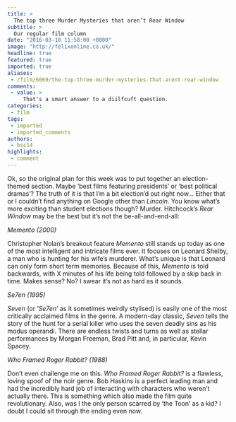 ```yaml
---
title: >
  The top three Murder Mysteries that aren’t Rear Window
subtitle: >
  Our regular film column
date: "2016-03-18 11:58:00 +0000"
image: "http://felixonline.co.uk/"
headline: true
featured: true
imported: true
aliases:
 - /film/6069/the-top-three-murder-mysteries-that-arent-rear-window
comments:
 - value: >
     That's a smart answer to a diilfcuft question.
categories:
 - film
tags:
 - imported
 - imported_comments
authors:
 - bsc14
highlights:
 - comment
---
```


Ok, so the original plan for this week was to put together an election-themed section. Maybe ‘best films featuring presidents’ or ‘best political dramas’? The truth of it is that I’m a bit election’d out right now… Either that or I couldn’t find anything on Google other than _Lincoln_. You know what’s more exciting than student elections though? Murder. Hitchcock’s _Rear Window_ may be the best but it’s not the be-all-and-end-all:

_Memento (2000)_

Christopher Nolan’s breakout feature _Memento_ still stands up today as one of the most intelligent and intricate films ever. It focuses on Leonard Shelby, a man who is hunting for his wife’s murderer. What’s unique is that Leonard can only form short term memories. Because of this, _Memento_ is told backwards, with X minutes of his life being told followed by a skip back in time. Makes sense? No? I swear it’s not as hard as it sounds.

_Se7en (1995)_

_Seven_ (or ‘_Se7en_’ as it sometimes weirdly stylised) is easily one of the most critically acclaimed films in the genre. A modern-day classic, _Seven_ tells the story of the hunt for a serial killer who uses the seven deadly sins as his modus operandi. There are endless twists and turns as well as stellar performances by Morgan Freeman, Brad Pitt and, in particular, Kevin Spacey.

_Who Framed Roger Rabbit? (1988)_

Don’t even challenge me on this. _Who Framed Roger Rabbit?_ is a flawless, loving spoof of the noir genre. Bob Haskins is a perfect leading man and had the incredibly hard job of interacting with characters who weren’t actually there. This is something which also made the film quite revolutionary. Also, was I the only person scarred by ‘the Toon’ as a kid? I doubt I could sit through the ending even now.
